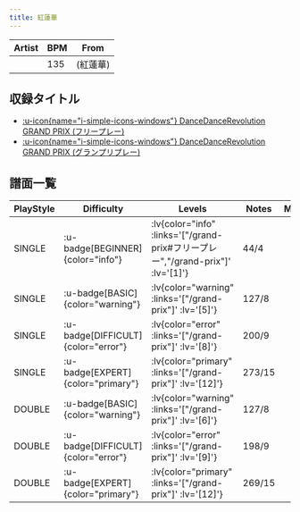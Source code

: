 ```yaml
---
title: 紅蓮華
---
```


|Artist|BPM|From|
|------|---|----|
||135|(紅蓮華)|

## 収録タイトル

- [ :u-icon{name="i-simple-icons-windows"} DanceDanceRevolution GRAND PRIX (フリープレー)](/grand-prix#フリープレー)
- [ :u-icon{name="i-simple-icons-windows"} DanceDanceRevolution GRAND PRIX (グランプリプレー)](/grand-prix)

## 譜面一覧

|PlayStyle|Difficulty|Levels|Notes|Movie|
|---------|----------|------|-----|-----|
|SINGLE| :u-badge[BEGINNER]{color="info"} | :lv{color="info" :links='["/grand-prix#フリープレー","/grand-prix"]' :lv='[1]'} |44/4||
|SINGLE| :u-badge[BASIC]{color="warning"} | :lv{color="warning" :links='["/grand-prix"]' :lv='[5]'} |127/8||
|SINGLE| :u-badge[DIFFICULT]{color="error"} | :lv{color="error" :links='["/grand-prix"]' :lv='[8]'} |200/9||
|SINGLE| :u-badge[EXPERT]{color="primary"} | :lv{color="primary" :links='["/grand-prix"]' :lv='[12]'} |273/15||
|DOUBLE| :u-badge[BASIC]{color="warning"} | :lv{color="warning" :links='["/grand-prix"]' :lv='[6]'} |127/8||
|DOUBLE| :u-badge[DIFFICULT]{color="error"} | :lv{color="error" :links='["/grand-prix"]' :lv='[9]'} |198/9||
|DOUBLE| :u-badge[EXPERT]{color="primary"} | :lv{color="primary" :links='["/grand-prix"]' :lv='[12]'} |269/15||
